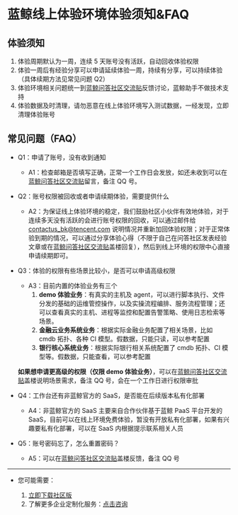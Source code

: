 # 蓝鲸线上体验环境体验须知&FAQ

## 体验须知

1. 体验周期默认为一周，连续 5 天账号没有活跃，自动回收体验权限
2. 体验一周后有经验分享可以申请延续体验一周，持续有分享，可以持续体验（具体续期方法见常见问题 Q2）
3. 体验环境相关问题统一到[蓝鲸问答社区交流贴](https://bk.tencent.com/s-mart/community/question/5612)反馈讨论，蓝鲸助手不做技术支持
4. 体验数据及时清理，请勿恶意在线上体验环境写入测试数据，一经发现，立即清理体验账号

## 常见问题（FAQ）

- Q1：申请了账号，没有收到通知
    - A1：检查邮箱是否填写正确，正常一个工作日会发放，如还未收到可以在[蓝鲸问答社区交流贴](https://bk.tencent.com/s-mart/community/question/5612)留言，备注 QQ 号。
- Q2：账号权限被回收或者申请续期体验，需要提供什么
    - A2：为保证线上体验环境的稳定，我们鼓励社区小伙伴有效地体验，对于连续多天没有活跃的会进行账号权限的回收，可以通过邮件给 contactus_bk@tencent.com 说明情况并重新加回体验权限；对于正常体验到期的情况，可以通过分享体验心得（不限于自己在问答社区发表经验文章或在[蓝鲸问答社区交流贴](https://bk.tencent.com/s-mart/community/question/5612)盖楼回复），然后到线上环境的权限中心直接申请续期即可。
- Q3：体验的权限有些场景比较小，是否可以申请高级权限<a id='faq-q3'></a>
    - A3：目前内置的体验业务有三个
        1. **demo 体验业务**：有真实的主机及 agent，可以进行脚本执行、文件分发的基础的运维管控操作，以及实操流程编排、服务流程管理；还可以查看真实的主机、进程等监控和配置告警策略、使用日志检索等场景。
        2. **金融云业务系统业务**：根据实际金融业务配置了相关场景，比如 cmdb 拓扑、各种 CI 模型。假数据，只能只读，可以参考配置
        3. **银行核心系统业务**：根据实际银行相关系统配置了 cmdb 拓扑、CI 模型等。假数据，只能查看，可以参考配置
    
    **如果想申请更高级的权限（仅限 demo 体验业务）**，可以在[蓝鲸问答社区交流贴](https://bk.tencent.com/s-mart/community/question/5612)盖楼说明场景需求，备注 QQ 号，会在一个工作日进行权限审批
- Q4：工作台还有非蓝鲸官方的 SaaS，是否能在后续版本私有化部署
    - A4：非蓝鲸官方的 SaaS 主要来自合作伙伴基于蓝鲸 PaaS 平台开发的 SaaS，目前可以在线上环境免费体验，暂没有开放私有化部署，如果有兴趣要私有化部署，可以在 SaaS 内根据提示联系相关人员
- Q5：账号密码忘了，怎么重置密码？
    - A5：可以在[蓝鲸问答社区交流贴](https://bk.tencent.com/s-mart/community/question/5612)盖楼反馈，备注 QQ 号

---

- 您可能需要：

    1. [立即下载社区版](https://bk.tencent.com/download/)
    2. 了解更多企业定制化服务：[点击咨询](https://bk.tencent.com/applyinfo/ee/)